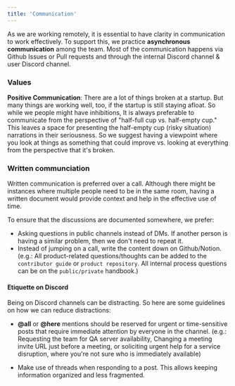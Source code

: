 ```yaml
---
title: 'Communication'
---
```


As we are working remotely, it is essential to have clarity in communication to work effectively. To support this, we practice **asynchronous communication** among the team. Most of the communication happens via Github Issues or Pull requests and through the internal Discord channel & user Discord channel.

### Values

**Positive Communication**: There are a lot of things broken at a startup. But many things are working well, too, if the startup is still staying afloat. So while we people might have inhibitions, It is always preferable to communicate from the perspective of "half-full cup vs. half-empty cup." This leaves a space for presenting the half-empty cup (risky situation) narrations in their seriousness. So we suggest having a viewpoint where you look at things as something that could improve vs. looking at everything from the perspective that it's broken.


### Written communciation

Written communication is preferred over a call. Although there might be instances where multiple people need to be in the same room, having a written document would provide context and help in the effective use of time.

To ensure that the discussions are documented somewhere, we prefer:
- Asking questions in public channels instead of DMs. If another person is having a similar problem, then we don't need to repeat it.
- Instead of jumping on a call, write the content down on Github/Notion. (e.g.: All product-related questions/thoughts can be added to the `contributor guide` or `product repository`. All internal process questions can be on the `public/private` handbook.)

#### Etiquette on Discord

Being on Discord channels can be distracting. So here are some guidelines on how we can reduce distractions:

- **@all** or **@here** mentions should be reserved for urgent or time-sensitive posts that require immediate attention by everyone in the channel. (e.g.: Requesting the team for QA server availability, Changing a meeting invite URL just before a meeting, or soliciting urgent help for a service disruption, where you're not sure who is immediately available)

- Make use of threads when responding to a post. This allows keeping information organized and less fragmented.
